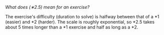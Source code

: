 _What does (∗2.5) mean for an exercise?_

The exercise's difficulty (duration to solve) is halfway between that of a *1 (easier) and *2 (harder). The scale is roughly exponential, so  *2.5 takes about 5 times longer than a *1 exercise and half as long as a *2.


